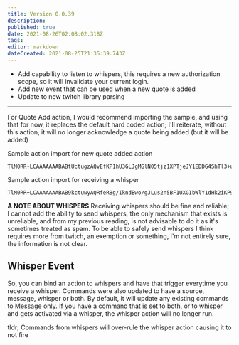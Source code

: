 ```yaml
---
title: Version 0.0.39
description: 
published: true
date: 2021-08-26T02:08:02.318Z
tags: 
editor: markdown
dateCreated: 2021-08-25T21:35:39.743Z
---
```


* Add capability to listen to whispers, this requires a new authorization scope, so it will invalidate your current login.
* Add new event that can be used when a new quote is added
* Update to new twitch library parsing
***
For Quote Add action, I would recommend importing the sample, and using that for now, it replaces the default hard coded action; I'll reiterate, without this action, it will no longer acknowledge a quote being added (but it will be added)

Sample action import for new quote added action
```
TlM0RR+LCAAAAAAABABtUctugzAQvEfKP1hU3GLJgMGlN05tjz1XPTjeJY1EDDG4ShTl3+uHKhqSE+zO7MxofFmvCEl+0Iz7XicvJNuEhZYHdFPyYfsJG4AkrqWaHG10yKefCbnEj4P24Pmct1nOi4xyoTjlz1LQrapyWlYCUbKMiaKOWuHoaNF6H227bt4+Ng+QkRr6QxNiOEoruxFnVPVaWWNQT/fYXfSb+IEy4ckfJqkd0aQbcvT+5FuOZIuoiQRAIG56SgPyDumcLAgMBlt0/tAo1duQgt0yYktCAGO1UrTKWU05Y4LWKlc047htoZRlIauF9HQefCfZQm9nejssCwwIYCfPD5G9Bjz5aPP2+vf7tSzs1RuE1v5BSuo39xCdTzQZixEIIpEVHzaerVfXX+nScWNlAgAA
```

Sample action import for receiving a whisper
```
TlM0RR+LCAAAAAAABAB9kctuwyAQRfeR8g/IkndBwo/gJLus2n5BF1UXGIbWlY1dHk2iKP9eA63cOFVWMHNm7lyG83KBUPIF2jS9SnYoW4WEYh2MUfL83pgB9J5bjyNjITAjfvExQud4jKgRvolUFIDmBOdAMlxuC4brsuA4q2gNa0kk5VXUCk2fDpwfplzbTtk7DgLXTIm++0nvkGStgYnyXnGnNSh7y278X70hlFg4+sYkdQZ0ij6csciMYqgDxNAhWlqhVLPDkxqcTSdjoX/QIGEcL/ac9y6YINcVcVP1mm9AyApzkVFcyqrGW5oVmOdiA4TKXHKYSdvT4PeSzfTedO+G+RIDEdCy07+kUQKO3tqUvfxeX+f7evADwtL+IM7U4/gPrXdktYMIgkisip8b25aLyzeg5t4IbgIAAA==
```

**A NOTE ABOUT WHISPERS**
Receiving whispers should be fine and reliable; I cannot add the ability to send whispers, the only mechanism that exists is unreliable, and from my previous reading, is not advisable to do it as it's sometimes treated as spam.  To be able to safely send whispers I think requires more from twitch, an exemption or something, I'm not entirely sure, the information is not clear.

## Whisper Event
So, you can bind an action to whispers and have that trigger everytime you receive a whisper.  Commands were also updated to have a source, message, whisper or both.  By default, it will update any existing commands to Message only.  If you have a command that is set to both, or to whisper and gets activated via a whisper, the whisper action will no longer run.

tldr; Commands from whispers will over-rule the whisper action causing it to not fire